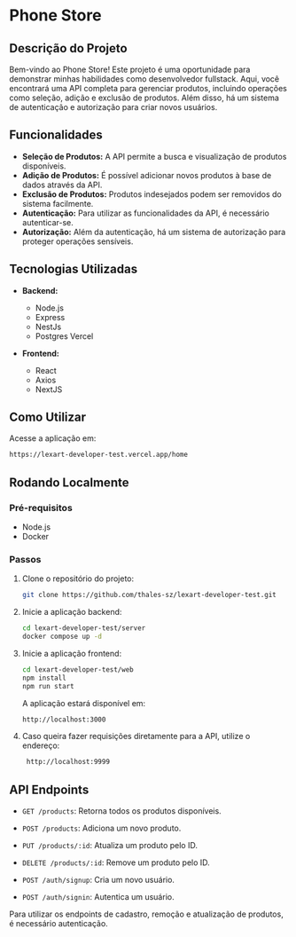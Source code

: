 # Phone Store

## Descrição do Projeto

Bem-vindo ao Phone Store! Este projeto é uma oportunidade para demonstrar minhas habilidades como desenvolvedor fullstack. Aqui, você encontrará uma API completa para gerenciar produtos, incluindo operações como seleção, adição e exclusão de produtos. Além disso, há um sistema de autenticação e autorização para criar novos usuários.

## Funcionalidades

- **Seleção de Produtos:** A API permite a busca e visualização de produtos disponíveis.
- **Adição de Produtos:** É possível adicionar novos produtos à base de dados através da API.
- **Exclusão de Produtos:** Produtos indesejados podem ser removidos do sistema facilmente.
- **Autenticação:** Para utilizar as funcionalidades da API, é necessário autenticar-se.
- **Autorização:** Além da autenticação, há um sistema de autorização para proteger operações sensíveis.

## Tecnologias Utilizadas

- **Backend:**
  - Node.js
  - Express
  - NestJs
  - Postgres Vercel

- **Frontend:**
  - React
  - Axios
  - NextJS

## Como Utilizar

Acesse a aplicação em:
   ```sh
   https://lexart-developer-test.vercel.app/home
   ```

## Rodando Localmente

### Pré-requisitos
- Node.js
- Docker

### Passos

1. Clone o repositório do projeto:
   ```sh
   git clone https://github.com/thales-sz/lexart-developer-test.git
   ```

2. Inicie a aplicação backend:
   ```sh
   cd lexart-developer-test/server
   docker compose up -d
   ```

3. Inicie a aplicação frontend:
   ```sh
   cd lexart-developer-test/web
   npm install
   npm run start
   ```

   A aplicação estará disponível em:
   ```sh
   http://localhost:3000
   ```

4. Caso queira fazer requisições diretamente para a API, utilize o endereço:
   ```sh
    http://localhost:9999
   ```


## API Endpoints

- `GET /products`: Retorna todos os produtos disponíveis.
- `POST /products`: Adiciona um novo produto.
- `PUT /products/:id`: Atualiza um produto pelo ID.
- `DELETE /products/:id`: Remove um produto pelo ID.

- `POST /auth/signup`: Cria um novo usuário.
- `POST /auth/signin`: Autentica um usuário.

Para utilizar os endpoints de cadastro, remoção e atualização de produtos, é necessário autenticação.
